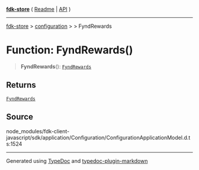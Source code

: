 [**fdk-store**](../../../README.md) ( [Readme](../../../README.md) \| [API](../../../API.md) )

---

[fdk-store](../../../API.md) > [configuration](../../README.md) > [<internal>](../README.md) > FyndRewards

# Function: FyndRewards()

> **FyndRewards**(): [`FyndRewards`](../type-aliases/type-alias.FyndRewards.md)

## Returns

[`FyndRewards`](../type-aliases/type-alias.FyndRewards.md)

## Source

node_modules/fdk-client-javascript/sdk/application/Configuration/ConfigurationApplicationModel.d.ts:1524

---

Generated using [TypeDoc](https://typedoc.org/) and [typedoc-plugin-markdown](https://www.npmjs.com/package/typedoc-plugin-markdown)
